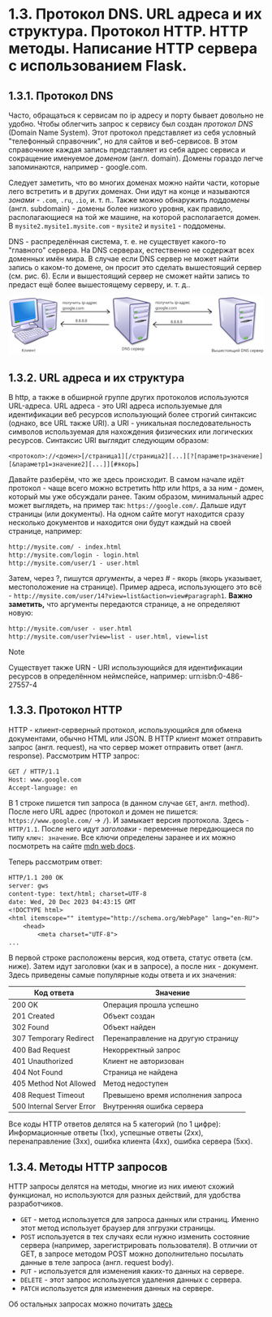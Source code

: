 # 1.3. Протокол DNS. URL адреса и их структура. Протокол HTTP. HTTP методы. Написание HTTP сервера с использованием Flask. 

## 1.3.1. Протокол DNS

Часто, обращаться к сервисам по ip адресу и порту бывает довольно не удобно. Чтобы облегчить запрос к сервису был создан *протокол DNS* (Domain Name System). Этот протокол представляет из себя условный "телефонный справочник", но для сайтов и веб-сервисов. В этом справочнике каждая запись представляет из себя адрес сервиса и сокращение именуемое *доменом* (англ. domain). Домены гораздо легче запоминаются, например - google.com.

Следует заметить, что во многих доменах можно найти части, которые лего встретить и в других доменах. Они идут на конце и называются *зонами* - `.com`, `.ru`, `.io`, и. т. п.. Также можно обнаружить *поддомены* (англ. subdomain) - домены более низкого уровня, как правило, располагающиеся на той же машине, на которой располагается домен. В `mysite2.mysite1.mysite.com` - `mysite2` и `mysite1` - поддомены.

DNS - распределённая система, т. е. не существует какого-то "главного" сервера. На DNS серверах, естественно не содержат всех доменных имён мира. В случае если DNS сервер не может найти запись о каком-то домене, он просит это сделать вышестоящий сервер (см. рис. 6). Если и вышестоящий сервер не сможет найти запись то предаст ещё более вышестоящему серверу, и. т. д..

![рис. 6. Рекурсивный запрос к DNS-серверам](./images/1.3.1.1.png)

## 1.3.2. URL адреса и их структура

В http, а также в обширной группе других протоколов используются URL-адреса. URL адреса - это URI адреса используемые для идентификации веб ресурсов использующий более строгий синтаксис (однако, все URL также URI). а URI - уникальная последовательность символов используемая для нахождения физических или логических ресурсов. Синтаксис URI выглядит следующим образом:

```
<протокол>://<домен>[/страница1][/страница2][...][?[параметр=значение][&параметр1=значение2][...]][#якорь]
```

Давайте разберём, что же здесь происходит. В самом начале идёт протокол - чаще всего можно встретить http или https, а за ним - домен, который мы уже обсуждали ранее. Таким образом, минимальный адрес может выглядеть, на пример так: `https://google.com/`. Дальше идут страницы (или документы). На одном сайте могут находится сразу несколько документов и находится они будут каждый на своей странице, например:

```
http://mysite.com/ - index.html
http://mysite.com/login - login.html
http://mysite.com/user/1 - user.html
``` 

Затем, через ?, пишутся *аргументы*, а через # - якорь (якорь указывает, местоположение на странице). Пример адреса, использующего это всё - `http://mysite.com/user/14?view=list&action=view#paragraph1`. **Важно заметить,** что аргументы передаются странице, а не определяют новую:

```
http://mysite.com/user - user.html
http://mysite.com/user?view=list - user.html, view=list
```

> [!NOTE]
> Существует также URN - URI использующийся для идентификации ресурсов в определённом неймспейсе, например: urn:isbn:0-486-27557-4

## 1.3.3. Протокол HTTP

HTTP - клиент-серверный протокол, использующийся для обмена документами, обычно HTML или JSON. В HTTP клиент может отправить запрос (англ. request), на что сервер может отправить ответ (англ. response). Рассмотрим HTTP запрос:

```HTTP
GET / HTTP/1.1
Host: www.google.com
Accept-language: en
```

В 1 строке пишется тип запроса (в данном случае `GET`, англ. method). После него URL адрес (протокол и домен не пишется: `https://www.google.com/` -> `/`). И замыкает версия протокола. Здесь - `HTTP/1.1`. После него идут *заголовки* - переменные передающиеся по типу `ключ: значение`. Все ключи определены заранее и их можно посмотреть на сайте [mdn web docs](https://developer.mozilla.org/ru/docs/Web/HTTP/Headers).

Теперь рассмотрим ответ:

```HTTP
HTTP/1.1 200 OK
server: gws
content-type: text/html; charset=UTF-8
date: Wed, 20 Dec 2023 04:43:15 GMT
<!DOCTYPE html>
<html itemscope="" itemtype="http://schema.org/WebPage" lang="en-RU">
    <head>
        <meta charset="UTF-8">
...
```

В первой строке расположены версия, код ответа, статус ответа (см. ниже). Затем идут заголовки (как и в запросе), а после них - документ. Здесь приведены самые популярные коды ответа и их значения:

| Код ответа | Значение |
| ---------- | -------- |
| 200 OK | Операция прошла успешно |
| 201 Created | Объект создан |
| 302 Found | Объект найден |
| 307 Temporary Redirect | Перенаправление на другую страницу |
| 400 Bad Request | Некорректный запрос |
| 401 Unauthorized | Клиент не авторизован |
| 404 Not Found | Страница не найдена |
| 405 Method Not Allowed | Метод недоступен |
| 408 Request Timeout | Превышено время исполнения запроса |
| 500 Internal Server Error | Внутренняя ошибка сервера |

Все коды HTTP ответов делятся на 5 категорий (по 1 цифре): Информационные ответы (1xx), успешные ответы (2xx), перенаправление (3xx), ошибка клиента (4xx), ошибка сервера (5xx).

## 1.3.4. Методы HTTP запросов

HTTP запросы делятся на методы, многие из них имеют схожий функционал, но используются для разных действий, для удобства разработчиков.

- `GET` - метод используется для запроса данных или страниц. Именно этот метод использует браузер для зпгрузки страницы.
- `POST` используется в тех случаях если нужно изменить состояние сервера (например, зарегистрировать пользователя). В отличии от GET, в запросе методом POST можно дополнительно посылать данные в теле запроса (англ. request body).
- `PUT` - используется для изменения каких-то данных на сервере.
- `DELETE` - этот запрос используется удаления данных с сервера.
- `PATCH` используется для изменения данных на сервере.

Об остальных запросах можно почитать [здесь](https://developer.mozilla.org/en-US/docs/Web/HTTP/Methods) 